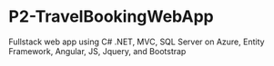 # P2-TravelBookingWebApp
 Fullstack web app using C# .NET, MVC, SQL Server on Azure, Entity Framework, Angular, JS, Jquery, and Bootstrap
